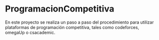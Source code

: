 # ProgramacionCompetitiva
En este proyecto se realiza un paso a paso del procedimiento para utilizar plataformas de programación competitiva, tales como codeforces, omegaUp o csacademic.

<!--
TODO: subir mas problemas de otras plataformas
-->
